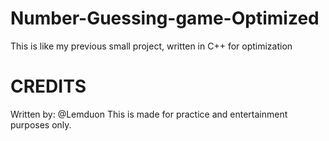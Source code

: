 # Number-Guessing-game-Optimized
This is like my previous small project, written in C++ for optimization


# CREDITS #
Written by: @Lemduon
This is made for practice and entertainment purposes only.
